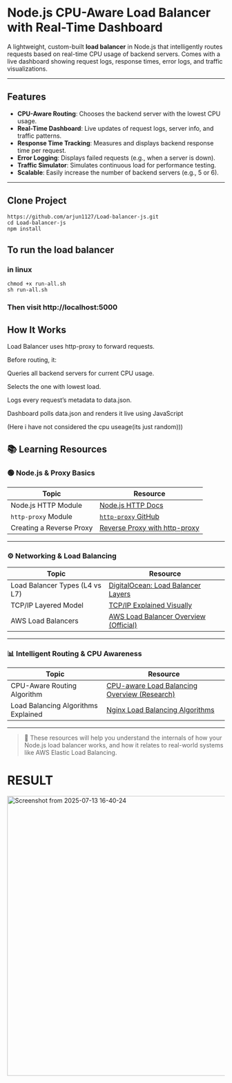 #  Node.js CPU-Aware Load Balancer with Real-Time Dashboard

A lightweight, custom-built **load balancer** in Node.js that intelligently routes requests based on real-time CPU usage of backend servers. Comes with a live dashboard showing request logs, response times, error logs, and traffic visualizations.

---

##  Features

-  **CPU-Aware Routing**: Chooses the backend server with the lowest CPU usage.
-  **Real-Time Dashboard**: Live updates of request logs, server info, and traffic patterns.
-  **Response Time Tracking**: Measures and displays backend response time per request.
-  **Error Logging**: Displays failed requests (e.g., when a server is down).
-  **Traffic Simulator**: Simulates continuous load for performance testing.
-  **Scalable**: Easily increase the number of backend servers (e.g., 5 or 6).

---

## Clone Project 
```
https://github.com/arjun1127/Load-balancer-js.git
cd Load-balancer-js
npm install
```
## To run the load balancer
### in linux 
```
chmod +x run-all.sh
sh run-all.sh

```
### Then visit http://localhost:5000

## How It Works

Load Balancer uses http-proxy to forward requests.

Before routing, it:

Queries all backend servers for current CPU usage.

Selects the one with lowest load.

Logs every request’s metadata to data.json.

Dashboard polls data.json and renders it live using JavaScript

(Here i have not considered the cpu useage(its just random)))



## 📚 Learning Resources

### 🟢 Node.js & Proxy Basics

| Topic                          | Resource                                                                 |
|-------------------------------|--------------------------------------------------------------------------|
| Node.js HTTP Module           | [Node.js HTTP Docs](https://nodejs.org/api/http.html)                   |
| `http-proxy` Module           | [`http-proxy` GitHub](https://github.com/http-party/node-http-proxy)    |
| Creating a Reverse Proxy      | [Reverse Proxy with http-proxy](https://www.digitalocean.com/community/tutorials/nodejs-reverse-proxy) |

---

### ⚙️ Networking & Load Balancing

| Topic                          | Resource                                                                 |
|-------------------------------|--------------------------------------------------------------------------|
| Load Balancer Types (L4 vs L7)| [DigitalOcean: Load Balancer Layers](https://www.digitalocean.com/community/tutorials/load-balancing-layer-4-vs-layer-7) |
| TCP/IP Layered Model           | [TCP/IP Explained Visually](https://www.internetsociety.org/tutorials/tcp-ip-basics/) |
| AWS Load Balancers             | [AWS Load Balancer Overview (Official)](https://docs.aws.amazon.com/elasticloadbalancing/latest/userguide/how-elastic-load-balancing-works.html) |

---

### 📊 Intelligent Routing & CPU Awareness

| Topic                          | Resource                                                                 |
|-------------------------------|--------------------------------------------------------------------------|
| CPU-Aware Routing Algorithm    | [CPU-aware Load Balancing Overview (Research)](https://ieeexplore.ieee.org/document/5605901) |
| Load Balancing Algorithms Explained | [Nginx Load Balancing Algorithms](https://docs.nginx.com/nginx/admin-guide/load-balancer/http-load-balancer/#load-balancing-methods) |

---

> 🔎 These resources will help you understand the internals of how your Node.js load balancer works, and how it relates to real-world systems like AWS Elastic Load Balancing.


# RESULT 

<img width="1333" height="647" alt="Screenshot from 2025-07-13 16-40-24" src="https://github.com/user-attachments/assets/fd20a295-e9c7-48db-a7ea-f40ea707cf57" />


